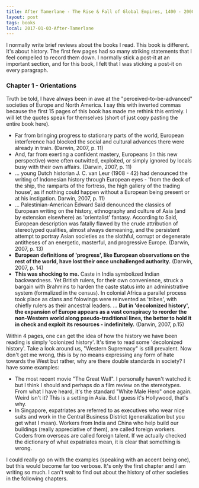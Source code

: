 ```yaml
---
title: After Tamerlane - The Rise & Fall of Global Empires, 1400 - 2000 - John Darwin 
layout: post
tags: books
local: 2017-01-03-After-Tamerlane
---
```


I normally write brief reviews about the books I read. This book is different. It's about history. The first few pages had so many striking statements that I feel compelled to record them down. I normally stick a post-it at an important section, and for this book, I felt that I was sticking a post-it on every paragraph.

### Chapter 1 - Orientations
Truth be told, I have always been in awe at the "perceived-to-be-advanced" societies of Europe and North America. I say this with inverted commas because the first 15 pages of this book has made me rethink this entirely. I will let the quotes speak for themselves (short of just copy pasting the entire book here).

- Far from bringing progress to stationary parts of the world, European interference had blocked the social and cultural advances there were already in train. (Darwin, 2007, p. 11)
- And, far from exerting a confident mastery, Europeans (in this new perspective) were often outwitted, exploited, or simply ignored by locals busy with their own affairs. (Darwin, 2007, p. 11)
- ... young Dutch historian J. C. van Leur (1908 - 42) had denounced the writing of Indonesian history through European eyes - 'from the deck of the ship, the ramparts of the fortress, the high gallery of the trading house', as if nothing could happen without a European being present or at his instigation. Darwin, 2007, p. 11)
- ... Palestinian-American Edward Said denounced the classics of European writing on the history, ethnography and culture of Asia (and by extension elsewhere) as 'orientalist' fantasy. According to Said, European description was fatally flawed by the crude attribution of stereotyped qualities, almost always demeaning, and the persistent attempt to portray Asian societies as the slothful, corrupt or degenerate antitheses of an energetic, masterful, and progressive Europe. (Darwin, 2007, p. 13)
- **European definitions of 'progress', like European observations on the rest of the world, have lost their once unchallenged authority.** (Darwin, 2007, p. 14)
- **This was shocking to me.** Caste in India symbolized Indian backwardness. Yet British rulers, for their own convenience, struck a bargain with Brahmins to harden the caste status into an administrative system (formalized in the census). In colonial Africa a parallel process took place as clans and folowings were reinvented as 'tribes', with chiefly rulers as their ancestral leaders. ... **But in 'decolonized history', the expansion of Europe appears as a vast conspiracy to reorder the non-Western world along pseudo-traditional lines, the better to hold it in check and exploit its resources - indefinitely.** (Darwin, 2007, p.15)

Within 4 pages, one can get the idea of how the history we have been reading is simply 'colonized history'. It's time to read some 'decolonized history'. Take a look around us, "Western Supremacy" is still prevalent. Now don't get me wrong, this is by no means expressing any form of hate towards the West but rather, why are there double standards in society? I have some examples:

- The most recent movie "The Great Wall". I personally haven't watched it but I think I should and perhaps do a film review on the stereotypes. From what I have heard, it's the standard "White Male Hero" once again. Weird isn't it? This is a setting in Asia. But I guess it's Hollywood, that's why.
- In Singapore, expatriates are referred to as executives who wear nice suits and work in the Central Business District (generalization but you get what I mean). Workers from India and China who help build our buildings (really appreciative of them), are called foreign workers. Coders from overseas are called foreign talent. If we actually checked the dictionary of what expatriates mean, it is clear that something is wrong.

I could really go on with the examples (speaking with an accent being one), but this would become far too verbose. It's only the first chapter and I am writing so much. I can't wait to find out about the history of other societies in the following chapters.
